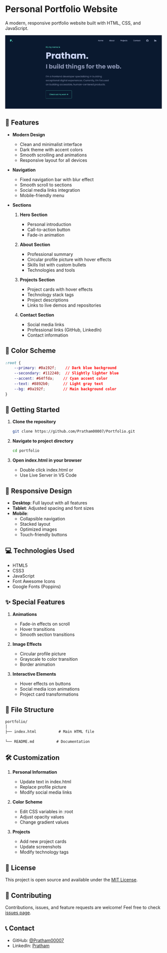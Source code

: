 # Personal Portfolio Website

A modern, responsive portfolio website built with HTML, CSS, and JavaScript.

![Portfolio Preview](preview.png)

## 🌟 Features

- **Modern Design**
  - Clean and minimalist interface
  - Dark theme with accent colors
  - Smooth scrolling and animations
  - Responsive layout for all devices

- **Navigation**
  - Fixed navigation bar with blur effect
  - Smooth scroll to sections
  - Social media links integration
  - Mobile-friendly menu

- **Sections**
  1. **Hero Section**
     - Personal introduction
     - Call-to-action button
     - Fade-in animation
  
  2. **About Section**
     - Professional summary
     - Circular profile picture with hover effects
     - Skills list with custom bullets
     - Technologies and tools

  3. **Projects Section**
     - Project cards with hover effects
     - Technology stack tags
     - Project descriptions
     - Links to live demos and repositories

  4. **Contact Section**
     - Social media links
     - Professional links (GitHub, LinkedIn)
     - Contact information

## 🎨 Color Scheme

```css
:root {
    --primary: #0a192f;    // Dark blue background
    --secondary: #112240;  // Slightly lighter blue
    --accent: #64ffda;    // Cyan accent color
    --text: #8892b0;      // Light gray text
    --bg: #0a192f;        // Main background color
}
```

## 🚀 Getting Started

1. **Clone the repository**
   ```bash
   git clone https://github.com/Pratham00007/Portfolio.git
   ```

2. **Navigate to project directory**
   ```bash
   cd portfolio
   ```

3. **Open index.html in your browser**
   - Double click index.html or
   - Use Live Server in VS Code

## 📱 Responsive Design

- **Desktop**: Full layout with all features
- **Tablet**: Adjusted spacing and font sizes
- **Mobile**: 
  - Collapsible navigation
  - Stacked layout
  - Optimized images
  - Touch-friendly buttons

## 💻 Technologies Used

- HTML5
- CSS3
- JavaScript
- Font Awesome Icons
- Google Fonts (Poppins)

## ✨ Special Features

1. **Animations**
   - Fade-in effects on scroll
   - Hover transitions
   - Smooth section transitions

2. **Image Effects**
   - Circular profile picture
   - Grayscale to color transition
   - Border animation

3. **Interactive Elements**
   - Hover effects on buttons
   - Social media icon animations
   - Project card transformations

## 📄 File Structure

```
portfolio/
│
├── index.html          # Main HTML file

└── README.md          # Documentation
```

## 🛠️ Customization

1. **Personal Information**
   - Update text in index.html
   - Replace profile picture
   - Modify social media links

2. **Color Scheme**
   - Edit CSS variables in :root
   - Adjust opacity values
   - Change gradient values

3. **Projects**
   - Add new project cards
   - Update screenshots
   - Modify technology tags

## 📝 License

This project is open source and available under the [MIT License](LICENSE).

## 🤝 Contributing

Contributions, issues, and feature requests are welcome! Feel free to check [issues page](https://github.com/Pratham00007/portfolio/issues).

## 📞 Contact

- GitHub: [@Pratham00007](https://github.com/Pratham00007)
- LinkedIn: [Pratham](https://linkedin.com/in/pratham-khetrapal)